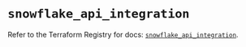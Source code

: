 # `snowflake_api_integration`

Refer to the Terraform Registry for docs: [`snowflake_api_integration`](https://registry.terraform.io/providers/snowflake-labs/snowflake/1.0.3/docs/resources/api_integration).
